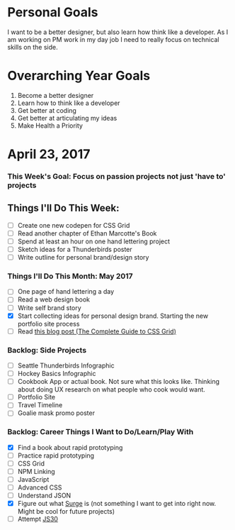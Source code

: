 Personal Goals
==============

I want to be a better designer, but also learn how think like a developer. As I am working on PM work in my day job I need to really focus on technical skills on the side.

# Overarching Year Goals
1. Become a better designer
2. Learn how to think like a developer
3. Get better at coding
4. Get better at articulating my ideas
5. Make Health a Priority

# April 23, 2017

### This Week's Goal: Focus on passion projects not just 'have to' projects

## Things I'll Do This Week:
- [ ] Create one new codepen for CSS Grid
- [ ] Read another chapter of Ethan Marcotte's Book
- [ ] Spend at least an hour on one hand lettering project
- [ ] Sketch ideas for a Thunderbirds poster
- [ ] Write outline for personal brand/design story

### Things I'll Do This Month: May 2017
- [ ] One page of hand lettering a day
- [ ] Read a web design book
- [ ] Write self brand story
- [x] Start collecting ideas for personal design brand. Starting the new portfolio site process
- [ ] Read [this blog post (The Complete Guide to CSS Grid)](https://css-tricks.com/snippets/css/complete-guide-grid)

### Backlog: Side Projects
- [ ] Seattle Thunderbirds Infographic
- [ ] Hockey Basics Infographic
- [ ] Cookbook App or actual book. Not sure what this looks like. Thinking about doing UX research on what people who cook would want.
- [ ] Portfolio Site
- [ ] Travel Timeline
- [ ] Goalie mask promo poster

### Backlog: Career Things I Want to Do/Learn/Play With
- [X] Find a book about rapid prototyping
- [ ] Practice rapid prototyping
- [ ] CSS Grid
- [ ] NPM Linking
- [ ] JavaScript
- [ ] Advanced CSS
- [ ] Understand JSON
- [x] Figure out what [Surge](http://surge.sh/) is (not something I want to get into right now. Might be cool for future projects)
- [ ] Attempt [JS30](https://javascript30.com/)
